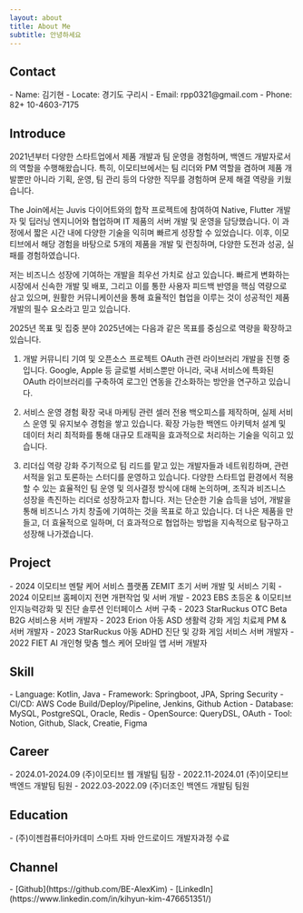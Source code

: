 ```yaml
---
layout: about
title: About Me
subtitle: 안녕하세요
---
```


<h2>Contact</h2>  
- Name: 김기현
- Locate: 경기도 구리시
- Email: rpp0321@gmail.com
- Phone: 82+ 10-4603-7175

<h2>Introduce</h2>

2021년부터 다양한 스타트업에서 제품 개발과 팀 운영을 경험하며, 백엔드 개발자로서의 역할을 수행해왔습니다. 특히, 이모티브에서는 팀 리더와 PM 역할을 겸하며 제품 개발뿐만 아니라 기획, 운영, 팀 관리 등의 다양한 직무를 경험하며 문제 해결 역량을 키웠습니다.

The Join에서는 Juvis 다이어트와의 합작 프로젝트에 참여하여 Native, Flutter 개발자 및 딥러닝 엔지니어와 협업하며 IT 제품의 서버 개발 및 운영을 담당했습니다. 이 과정에서 짧은 시간 내에 다양한 기술을 익히며 빠르게 성장할 수 있었습니다. 이후, 이모티브에서 해당 경험을 바탕으로 5개의 제품을 개발 및 런칭하며, 다양한 도전과 성공, 실패를 경험하였습니다.

저는 비즈니스 성장에 기여하는 개발을 최우선 가치로 삼고 있습니다. 빠르게 변화하는 시장에서 신속한 개발 및 배포, 그리고 이를 통한 사용자 피드백 반영을 핵심 역량으로 삼고 있으며, 원활한 커뮤니케이션을 통해 효율적인 협업을 이루는 것이 성공적인 제품 개발의 필수 요소라고 믿고 있습니다.

2025년 목표 및 집중 분야
2025년에는 다음과 같은 목표를 중심으로 역량을 확장하고 있습니다.

1. 개발 커뮤니티 기여 및 오픈소스 프로젝트
   OAuth 관련 라이브러리 개발을 진행 중입니다.
   Google, Apple 등 글로벌 서비스뿐만 아니라, 국내 서비스에 특화된 OAuth 라이브러리를 구축하여 로그인 연동을 간소화하는 방안을 연구하고 있습니다.


2. 서비스 운영 경험 확장
   국내 마케팅 관련 셀러 전용 백오피스를 제작하며, 실제 서비스 운영 및 유지보수 경험을 쌓고 있습니다.
   확장 가능한 백엔드 아키텍처 설계 및 데이터 처리 최적화를 통해 대규모 트래픽을 효과적으로 처리하는 기술을 익히고 있습니다.

3. 리더십 역량 강화
   주기적으로 팀 리드를 맡고 있는 개발자들과 네트워킹하며, 관련 서적을 읽고 토론하는 스터디를 운영하고 있습니다.
   다양한 스타트업 환경에서 적용할 수 있는 효율적인 팀 운영 및 의사결정 방식에 대해 논의하며, 조직과 비즈니스 성장을 촉진하는 리더로 성장하고자 합니다.
   저는 단순한 기술 습득을 넘어, 개발을 통해 비즈니스 가치 창출에 기여하는 것을 목표로 하고 있습니다. 더 나은 제품을 만들고, 더 효율적으로 일하며, 더 효과적으로 협업하는 방법을 지속적으로 탐구하고 성장해 나가겠습니다.

<h2>Project</h2>
- 2024 이모티브 멘탈 케어 서비스 플랫폼 ZEMIT 초기 서버 개발 및 서비스 기획
- 2024 이모티브 홈페이지 전면 개편작업 및 서버 개발
- 2023 EBS 초등온 & 이모티브 인지능력강화 및 진단 솔루션 인터페이스 서버 구축
- 2023 StarRuckus OTC Beta B2G 서비스용 서버 개발자
- 2023 Erion 아동 ASD 생활력 강화 게임 치료제 PM & 서버 개발자 
- 2023 StarRuckus 아동 ADHD 진단 및 강화 게임 서비스 서버 개발자
- 2022 FIET AI 개인형 맞춤 헬스 케어 모바일 앱 서버 개발자

<h2>Skill</h2>
- Language: Kotlin, Java
- Framework: Springboot, JPA, Spring Security
- CI/CD: AWS Code Build/Deploy/Pipeline, Jenkins, Github Action
- Database: MySQL, PostgreSQL, Oracle, Redis
- OpenSource: QueryDSL, OAuth
- Tool: Notion, Github, Slack, Creatie, Figma

<h2>Career</h2>
- 2024.01-2024.09 (주)이모티브 웹 개발팀 팀장
- 2022.11-2024.01 (주)이모티브 백엔드 개발팀 팀원
- 2022.03-2022.09 (주)더조인 백엔드 개발팀 팀원 

<h2>Education</h2>
- (주)이젠컴퓨터아카데미 스마트 자바 안드로이드 개발자과정 수료

<h2>Channel</h2>
- [Github](https://github.com/BE-AlexKim)
- [LinkedIn](https://www.linkedin.com/in/kihyun-kim-476651351/)

